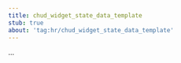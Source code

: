 ```yaml
---
title: chud_widget_state_data_template
stub: true
about: 'tag:hr/chud_widget_state_data_template'
---
```

...
